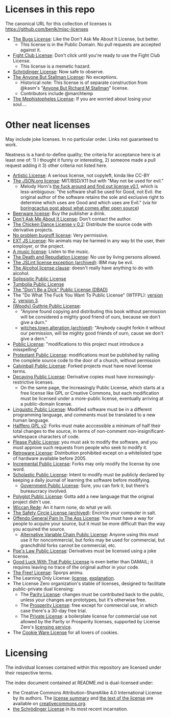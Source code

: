 # Licenses in this repo

The canonical URL for this collection of licenses is https://github.com/benlk/misc-licenses

- [The Bugs License](./bugs-license.md): Like the Don't Ask Me About It License, but better.
	- This license is in the Public Domain. No pull requests are accepted against it.
- [Fight Club License](./fight-club-license.md): Don't click until you're ready to use the Fight Club License.
	- This license is a memetic hazard.
- [Schrödinger License](./schrodinger-license.md): Now safe to observe.
- [The Anyone But Stallman License](./stallman-license.md): No exceptions.
	- Historical note: This license is of separate construction from @kasm's "[Anyone But Richard M Stallman](https://github.com/landondyer/kasm/blob/master/LICENSE)" license.
	- Contributors include @marchtemp
- [The Mephistopheles License](./mephistopheles-license.md): If you are worried about losing your soul....

# Other neat licenses

May include joke licenses. In no particular order. Links not guaranteed to work.

Neatness is a hard-to-define quality; the criteria for acceptance here is at least one of: 1) I thought it funny or interesting, 2) someone made a pull request adding it 3) other criteria not listed here.

- [Artistic License](https://en.wikipedia.org/wiki/Artistic_License): A serious license, not copyleft, kinda like CC-BY
- [The JSON.org license](http://www.json.org/license.html): MIT/BSD/X11 but with "May not be used for evil."
	- Melody Horn's [the fuck around and find out license v0.1](https://web.archive.org/web/20200814035954/https://paste.sr.ht/~boringcactus/ed023ccf9d7a5559612d6e60f0474d6c3375349d), which is less-ambiguous: "the software shall be used for Good, not Evil. the original author of the software retains the sole and exclusive right to determine which uses are Good and which uses are Evil." (via hir [boringcactus post about what comes after open source](https://web.archive.org/web/20200814035918/https://www.boringcactus.com/2020/08/13/post-open-source.html))
- [Beerware license](https://en.wikipedia.org/wiki/Beerware#License): Buy the publisher a drink.
- [Don't Ask Me About It License](https://github.com/nslater/DAMAIL): Don't contact the author.
- [The Chicken Dance License v 0.2](https://github.com/supertunaman/cdl/blob/master/COPYING): Distribute the source code with derivative projects.
- [No problem bugroff license](http://tunes.org/legalese/bugroff.html): Very permissive.
- [EXT JS License](http://www.exttld.com/index.php?content=terms): No animals may be harmed in any way bt the user, their employer, or the project.
- [A music license](http://www.codeforge.com/read/126664/setdpi.h__html): Listen to the music.
- [The Death and Repudiation License](https://github.com/indeyets/syck/blob/master/COPYING): No use by living persons allowed.
- [The JSLint license exception (archived)](https://web.archive.org/web/20170722132351/http://dev.hasenj.org:80/post/3272592502/ibm-and-its-minions): IBM may be evil.
- [The Alcohol license clause](http://club.myce.com/f59/strange-license-agreement-alcohol-writer-software-55692/): doesn't really have anything to do with alcohol.
- [Solipsistic Public License](https://raw.githubusercontent.com/matildah/SPL/fb35894f14be41ffd78018ae150e9da1cf6d4a75/LICENSE)
- [Tumbolia Public License](https://raw.githubusercontent.com/joshleaves/licenjs/4174e046c920acf066bfe9cd14d833210490c8b8/lib/template-tumbolia.txt)
- [The "Don't Be a Dick" Public License (DBAD)](https://dbad-license.org/)
- The "Do What The Fuck You Want To Public License" (WTFPL): [version 2](http://www.wtfpl.net/about/), [version 3](https://github.com/sirkris/WTFPL/blob/master/WTFPL.md).
- [(Woody) Guthrie Public License](http://researchenterprise.org/2013/12/06/the-woody-guthrie-public-license/):
    - "Anyone found copying and distributing this book without permission will be considered a mighty good friend of ours, because we don’t give a durn."
    - [witches.town alteration (archived)](https://web.archive.org/web/20180407192134/https://witches.town/@ThatVeryQuinn/3540091): "Anybody caught forkin it without our permission, will be mighty good friends of ourn, cause we don't give a dern."
- [Poblic License](https://web.archive.org/web/20200814145910/https://awoo.space/@typhlosion/1434007): "modifications to this project must introduce a misspelling"
- [Protestant Public License](https://web.archive.org/web/20200814150232if_/https://awoo.space/@Felthry/1434032): modifications must be published by nailing the complete source code to the door of a church, without permission
- [Calvinball Public License](https://tootplanet.space/users/Terrana/updates/22613): Forked projects must have novel license terms.
- [Decaying Public License](https://web.archive.org/save/https://awoo.space/@typhlosion/1433889): Derivative copies must have increasingly-restrictive licenses.
	- On the same page, the Increasingly Public License, which starts at a free license like GPL or Creative Commons, but each modification must be licensed under a more-public license, eventually arriving at a public-domain license.
- [Linguistic Public License](https://web.archive.org/web/20200814150901if_/https://awoo.space/@Felthry/1433846): Modified software must be in a different programming language, and comments must be translated to a new human language.
- [Halffero GPL v2](https://web.archive.org/web/20200814150935if_/https://awoo.space/@typhlosion/1433863): Forks must make acccessible a minimum of half their total changes to the source, in terms of non-comment non-insignificant-whitespace characters of code.
- [Please Public License](https://web.archive.org/web/20200814151216if_/https://awoo.space/@typhlosion/1433790): you must ask to modify the software, and you must approve such requests from people who seek to modify it.
- [Retroware License](https://web.archive.org/web/20200814151934if_/https://awoo.space/@typhlosion/1433742): Distribution prohibited except on a whitelisted type of hardware available before 2005.
- [Incremental Public License](https://web.archive.org/web/20200814152114if_/https://awoo.space/@typhlosion/1433666): Forks may only modify the license by one word.
- [Scholastic Public License](https://web.archive.org/web/20200814152142if_/https://awoo.space/@typhlosion/1433614): Intent to modify must be publicly declared by keeping a daily journal of learning the software before modifying.
	- [Government Public License](https://computerfairi.es/@boots/843765): Sure, you can fork it, but there's bureaucracy involved.
- [Polyglot Public License](https://web.archive.org/web/20200814152249if_/https://awoo.space/@typhlosion/1433566): Gotta add a new language that the original project didn't use.
- [Wiccan Rede](https://en.wikipedia.org/wiki/Wiccan_Rede): An it harm none, do what ye will.
- [The Safety Circle License (archived)](https://web.archive.org/web/20180403083715/https://witches.town/@Ontploffing/3544280): Encircle your computer in salt.
- [Offendo General Pain In The Ass License](https://web.archive.org/web/20200814152319if_/https://awoo.space/@typhlosion/1433157): You must have a way for people to acquire your source, but it must be more difficult than the way you acquired the source.
	- [Alternative Variable Chain Public License](https://icosahedron.website/users/shel/updates/76814): Anyone using this must use it for noncommercial, but forks may be used for commercial, but granchdhild forks cannot be commercial, etc.
- [Poe's Law Public License](https://icosahedron.website/users/shel/updates/76825): Derivatives must be licensed using a joke license.
- [Good Luck With That Public License](https://github.com/me-shaon/GLWTPL) is even better than DAMAIL; it requires leaving no trace of the original author in your code.
- [The Free! License](https://web.archive.org/web/20190108025048/https://friend.camp/@darius/101377271044280643): Sporps animu.
- The Learning Only License: [license](https://github.com/dolson14/LOL/blob/master/LOL_LICENSE), [explanation](https://github.com/dolson14/LOL/blob/master/README.md).
- The License Zero organization's stable of licenses, designed to facilitate public-private dual licensing:
	- The [Parity License](https://paritylicense.com/): changes must be contributed back to the public, unless your changes are prototypes, but it's otherwise free.
	- The [Prosperity License](https://prosperitylicense.com/): free except for commercial use, in which case there's a 30-day free trial.
	- The [Private License](https://licensezero.com/licenses/private): a boilerplate license for commercial use not allowed by the Parity or Prosperity licenses, supported by License Zero's [licensing service](https://guide.licensezero.com/).
- The [Cookie Ware License](https://github.com/c00kiemon5ter/Pancakes) for all lovers of cookies.

# Licensing

The individual licenses contained within this repository are licensed under their respective terms.

The index document contained at README.md is dual-licensed under:

- the Creative Commons Attribution-ShareAlike 4.0 International License by its authors. The [license summary](https://creativecommons.org/licenses/by-sa/4.0/) and [the text of the license](https://creativecommons.org/licenses/by-sa/4.0/legalcode) are available on [creativecommons.org](https://creativecommons.org/).
- [the Schrödinger License](./schrodinger-license.md) in its most recent incarnation.
